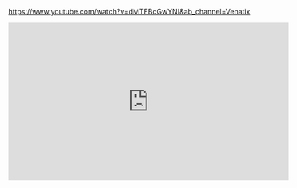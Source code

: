 https://www.youtube.com/watch?v=dMTFBcGwYNI&ab_channel=Venatix

<iframe width="560" height="315" src="https://www.youtube.com/embed/dMTFBcGwYNI" title="Best Quality of Life Mods for Payday 3 So Far.." frameborder="0" allow="accelerometer; autoplay; clipboard-write; encrypted-media; gyroscope; picture-in-picture; web-share" allowfullscreen></iframe>


